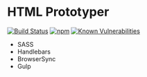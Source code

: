 # HTML Prototyper

[![Build Status](https://travis-ci.org/SimonDever/html-prototyper.svg?branch=master)](https://travis-ci.org/SimonDever/html-prototyper)
[![npm](https://img.shields.io/npm/v/html-prototyper.svg)]()
[![Known Vulnerabilities](https://snyk.io/test/github/simondever/html-prototyper/badge.svg)](https://snyk.io/test/github/simondever/html-prototyper)

- SASS
- Handlebars
- BrowserSync
- Gulp
